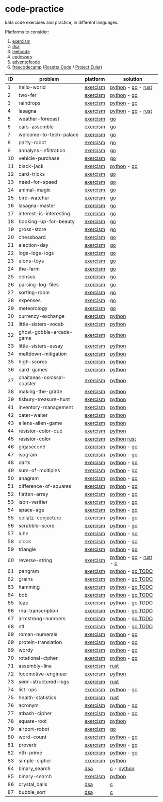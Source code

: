 # code-practice

kata code exercises and practice, in different languages.

Platforms to consider:

1. [exercism](https://exercism.org/)
2. [dsa](https://the-algorithms.com/)
3. [leetcode](https://leetcode.com/)
4. [codewars](https://www.codewars.com/)
5. [adventofcode](https://adventofcode.com/events)
6. [freecodecamp](https://www.freecodecamp.org/learn/coding-interview-prep/) ([Rosetta Code](http://www.rosettacode.org/wiki/Category:Programming_Tasks) / [Project Euler](https://projecteuler.net/archives))


ID  | problem                    | platform                                                                            | solution
----|----------------------------|-------------------------------------------------------------------------------------|-----------------------------------------------------------------------------
1   | hello-world                | [exercism](https://exercism.org/tracks/python/exercises/hello-world)                | [python](exercism/python/hello-world/hello_world.py)                        - [go](exercism/go/hello-world/hello_world.go) - [rust](exercism/rust/hello-world/src/lib.rs)
2   | two-fer                    | [exercism](https://exercism.org/tracks/python/exercises/two-fer)                    | [python](exercism/python/two-fer/two_fer.py)                                - [go](exercism/go/two-fer/two_fer.go)
3   | raindrops                  | [exercism](https://exercism.org/tracks/python/exercises/raindrops)                  | [python](exercism/python/raindrops/raindrops.py)                            - [go](exercism/go/raindrops/raindrops.go)
4   | lasagna                    | [exercism](https://exercism.org/tracks/python/exercises/guidos-gorgeous-lasagna)    | [python](exercism/python/guidos-gorgeous-lasagna/lasagna.py)                - [go](exercism/go/lasagna/lasagna.go) - [rust](exercism/rust/lucians-luscious-lasagna/src/lib.rs)
5   | weather-forecast           | [exercism](https://exercism.org/tracks/go/exercises/weather-forecast)               | [go](exercism/go/weather-forecast/weather_forecast.go)
6   | cars-assemble              | [exercism](https://exercism.org/tracks/go/exercises/cars-assemble)                  | [go](exercism/go/cars-assemble/cars_assemble.go)
7   | welcome-to-tech-palace     | [exercism](https://exercism.org/tracks/go/exercises/welcome-to-tech-palace)         | [go](exercism/go/welcome-to-tech-palace/welcome_to_tech_palace.go)
8   | party-robot                | [exercism](https://exercism.org/tracks/go/exercises/party-robot)                    | [go](exercism/go/party-robot/party_robot.go)
9   | annalyns-infiltration      | [exercism](https://exercism.org/tracks/go/exercises/annalyns-infiltration)          | [go](exercism/go/annalyns-infiltration/annalyns_infiltration.go)
10  | vehicle-purchase           | [exercism](https://exercism.org/tracks/go/exercises/vehicle-purchase)               | [go](exercism/go/vehicle-purchase/vehicle_purchase.go)
11  | black-jack                 | [exercism](https://exercism.org/tracks/python/exercises/black-jack)                 | [python](exercism/python/black-jack/black_jack.py)                          - [go](exercism/go/blackjack/blackjack.go)
12  | card-tricks                | [exercism](https://exercism.org/tracks/go/exercises/card-tricks)                    | [go](exercism/go/card-tricks/card_tricks.go)
13  | need-for-speed             | [exercism](https://exercism.org/tracks/go/exercises/need-for-speed)                 | [go](exercism/go/need-for-speed/need_for_speed.go)
14  | animal-magic               | [exercism](https://exercism.org/tracks/go/exercises/animal-magic)                   | [go](exercism/go/animal-magic/animal_magic.go)
15  | bird-watcher               | [exercism](https://exercism.org/tracks/go/exercises/bird-watcher)                   | [go](exercism/go/bird-watcher/bird_watcher.go)
16  | lasagna-master             | [exercism](https://exercism.org/tracks/go/exercises/lasagna-master)                 | [go](exercism/go/lasagna-master/lasagna_master.go)
17  | interest-is-interesting    | [exercism](https://exercism.org/tracks/go/exercises/interest-is-interesting)        | [go](exercism/go/interest-is-interesting/interest_is_interesting.go)
18  | booking-up-for-beauty      | [exercism](https://exercism.org/tracks/go/exercises/booking-up-for-beauty)          | [go](exercism/go/booking-up-for-beauty/booking_up_for_beauty.go)
19  | gross-store                | [exercism](https://exercism.org/tracks/go/exercises/gross-store)                    | [go](exercism/go/gross-store/gross_store.go)
20  | chessboard                 | [exercism](https://exercism.org/tracks/go/exercises/chessboard)                     | [go](exercism/go/chessboard/chessboard.go)
21  | election-day               | [exercism](https://exercism.org/tracks/go/exercises/election-day)                   | [go](exercism/go/election-day/election_day.go)
22  | logs-logs-logs             | [exercism](https://exercism.org/tracks/go/exercises/chessboard)                     | [go](exercism/go/chessboard/chessboard.go)
23  | elons-toys                 | [exercism](https://exercism.org/tracks/go/exercises/elons-toys)                     | [go](exercism/go/elons-toys/elons_toys.go)
24  | the-farm                   | [exercism](https://exercism.org/tracks/go/exercises/the-farm)                       | [go](exercism/go/the-farm/the_farm.go)
25  | census                     | [exercism](https://exercism.org/tracks/go/exercises/census)                         | [go](exercism/go/census/census.go)
26  | parsing-log-files          | [exercism](https://exercism.org/tracks/go/exercises/parsing-log-files)              | [go](exercism/go/parsing-log-files/parsing_log_files.go)
27  | sorting-room               | [exercism](https://exercism.org/tracks/go/exercises/sorting-room)                   | [go](exercism/go/sorting-room/sorting_room.go)
28  | expenses                   | [exercism](https://exercism.org/tracks/go/exercises/expenses)                       | [go](exercism/go/census/expenses.go)
29  | meteorology                | [exercism](https://exercism.org/tracks/go/exercises/meteorology)                    | [go](exercism/go/meteorology/meteorology.go)
30  | currency-exchange          | [exercism](https://exercism.org/tracks/python/exercises/currency-exchange)          | [python](exercism/python/currency-exchange/exchange.py)
31  | little-sisters-vocab       | [exercism](https://exercism.org/tracks/python/exercises/little-sisters-vocab)       | [python](exercism/python/little-sisters-vocab/strings.py)
32  | ghost-gobble-arcade-game   | [exercism](https://exercism.org/tracks/python/exercises/ghost-gobble-arcade-game)   | [python](exercism/python/ghost-gobble-arcade-game/arcade-game.py)
33  | little-sisters-essay       | [exercism](https://exercism.org/tracks/python/exercises/little-sisters-essay)       | [python](exercism/python/little-sisters-essay/string_methods.py)
34  | meltdown-mitigation        | [exercism](https://exercism.org/tracks/python/exercises/meltdown-mitigation)        | [python](exercism/python/meltdown-mitigation/conditionals.py)
35  | high-scores                | [exercism](https://exercism.org/tracks/python/exercises/high-scores)                | [python](exercism/python/high-scores/high_scores.py)
36  | card-games                 | [exercism](https://exercism.org/tracks/python/exercises/card-games)                 | [python](exercism/python/card-games/lists.py)
37  | chaitanas-colossal-coaster | [exercism](https://exercism.org/tracks/python/exercises/chaitanas-colossal-coaster) | [python](exercism/python/chaitanas-colossal-coaster/list_methods.py)
38  | making-the-grade           | [exercism](https://exercism.org/tracks/python/exercises/making-the-grade)           | [python](exercism/python/making-the-grade/loops.py)
39  | tisbury-treasure-hunt      | [exercism](https://exercism.org/tracks/python/exercises/tisbury-treasure-hunt)      | [python](exercism/python/tisbury-treasure-hunt/tuples.py)
41  | inventory-management       | [exercism](https://exercism.org/tracks/python/exercises/inventory-management)       | [python](exercism/python/inventory-management/dicts.py)
42  | cater-waiter               | [exercism](https://exercism.org/tracks/python/exercises/cater-waiter)               | [python](exercism/python/cater-waiter/sets.py)
43  | ellens-alien-game          | [exercism](https://exercism.org/tracks/python/exercises/ellens-alien-game)          | [python](exercism/python/ellens-alien-game/classes.py)
44  | resistor-color-duo         | [exercism](https://exercism.org/tracks/python/exercises/resistor-color-duo)         | [python](exercism/python/resistor-color-duo/resistor_color_duo.py)
45  | resistor-color             | [exercism](https://exercism.org/tracks/python/exercises/resistor-color)             | [python](exercism/python/resistor-color/resistor_color.py) [rust](exercism/rust/resistor-color/src/lib.rs)
46  | gigasecond                 | [exercism](https://exercism.org/tracks/python/exercises/gigasecond)                 | [python](exercism/python/gigasecond/gigasecond.py)                          - [go](exercism/go/gigasecond/gigasecond.go)
47  | isogram                    | [exercism](https://exercism.org/tracks/python/exercises/isogram)                    | [python](exercism/python/isogram/isogram.py)                                - [go](exercism/go/isogram/isogram.go)
48  | darts                      | [exercism](https://exercism.org/tracks/python/exercises/darts)                      | [python](exercism/python/darts/darts.py)                                    - [go](exercism/go/darts/darts.go)
49  | sum-of-multiples           | [exercism](https://exercism.org/tracks/python/exercises/sum-of-multiples)           | [python](exercism/python/sum-of-multiples/sum_of_multiples.py)              - [go](exercism/go/sum_of_multiples/darts.go)
50  | anagram                    | [exercism](https://exercism.org/tracks/python/exercises/anagram)                    | [python](exercism/python/anagram/anagram.py)                                - [go](exercism/go/anagram/anagram.go)
51  | difference-of-squares      | [exercism](https://exercism.org/tracks/python/exercises/difference-of-squares)      | [python](exercism/python/difference-of-squares/difference_of_squares.py)    - [go](exercism/go/difference_of_squares/anagram.go)
52  | flatten-array              | [exercism](https://exercism.org/tracks/python/exercises/flatten-array)              | [python](exercism/python/flatten-array/flatten_array.py)                    - [go](exercism/go/flatten-array/flatten_array.go)
53  | isbn-verifier              | [exercism](https://exercism.org/tracks/python/exercises/isbn-verifier)              | [python](exercism/python/isbn-verifier/isbn_verifier.py)                    - [go](exercism/go/isbn-verifier/isbn_verifier.go)
54  | space-age                  | [exercism](https://exercism.org/tracks/python/exercises/space-age)                  | [python](exercism/python/space-age/space_age.py)                            - [go](exercism/go/space-age/space_age.go)
55  | collatz-conjecture         | [exercism](https://exercism.org/tracks/python/exercises/collatz-conjecture)         | [python](exercism/python/collatz-conjecture/collatz_conjecture.py)          - [go](exercism/go/collatz-conjecture/collatz_conjecture.go)
56  | scrabble-score             | [exercism](https://exercism.org/tracks/python/exercises/scrabble-score)             | [python](exercism/python/scrabble-score/scrabble_score.py)                  - [go](exercism/go/scrabble-score/scrabble_score.go)
57  | luhn                       | [exercism](https://exercism.org/tracks/python/exercises/luhn)                       | [python](exercism/python/luhn/luhn.py)                                      - [go](exercism/go/luhn/luhn.go)
58  | clock                      | [exercism](https://exercism.org/tracks/python/exercises/clock)                      | [python](exercism/python/clock/clock.py)                                    - [go](exercism/go/clock/clock.go)
59  | triangle                   | [exercism](https://exercism.org/tracks/python/exercises/triangle)                   | [python](exercism/python/triangle/triangle.py)                              - [go](exercism/go/triangle/triangle.go)
60  | reverse-string             | [exercism](https://exercism.org/tracks/python/exercises/reverse-string)             | [python](exercism/python/reverse-string/reverse_string.py)                  - [go](exercism/go/reverse-string/reverse_string.go) - [rust](exercism/rust/reverse-string/reverse_string.rs)                  - [c](exercism/c/reverse-string/reverse_string.c)
61  | pangram                    | [exercism](https://exercism.org/tracks/python/exercises/pangram)                    | [python](exercism/python/pangram/pangram.py)                                - [go TODO](exercism/go/pangram/pangram.go)
62  | grains                     | [exercism](https://exercism.org/tracks/python/exercises/grains)                     | [python](exercism/python/grains/grains.py)                                  - [go TODO](exercism/go/grains/grains.go)
63  | hamming                    | [exercism](https://exercism.org/tracks/python/exercises/hamming)                    | [python](exercism/python/hamming/hamming.py)                                - [go TODO](exercism/go/hamming/hamming.go)
64  | bob                        | [exercism](https://exercism.org/tracks/python/exercises/bob)                        | [python](exercism/python/bob/bob.py)                                        - [go TODO](exercism/go/bob/bob.go)
65  | leap                       | [exercism](https://exercism.org/tracks/python/exercises/leap)                       | [python](exercism/python/leap/leap.py)                                      - [go TODO](exercism/go/leap/leap.go)
66  | rna-transcription          | [exercism](https://exercism.org/tracks/python/exercises/rna-transcription)          | [python](exercism/python/rna-transcription/rna_transcription.py)            - [go TODO](exercism/go/rna-transcription/rna_transcription.go)
67  | armstrong-numbers          | [exercism](https://exercism.org/tracks/python/exercises/armstrong-numbers)          | [python](exercism/python/armstrong-numbers/armstrong_numbers.py)            - [go TODO](exercism/go/armstrong-numbers/armstrong_numbers.go)
68  | etl                        | [exercism](https://exercism.org/tracks/python/exercises/etl)                        | [python](exercism/python/etl/etl.py)                                        - [go TODO](exercism/go/etl/etl.go)
69  | roman-numerals             | [exercism](https://exercism.org/tracks/python/exercises/roman-numerals)             | [python](exercism/python/roman-numerals/roman_numerals.py)                  - [go](exercism/go/roman-numerals/roman_numerals.go)
69  | protein-translation        | [exercism](https://exercism.org/tracks/python/exercises/protein_translation)        | [python](exercism/python/protein-translation/protein_translation.py)        - [go](exercism/go/protein-translation/protein_translation.go)
69  | wordy                      | [exercism](https://exercism.org/tracks/python/exercises/wordy)                      | [python](exercism/python/wordy/wordy.py)                                    - [go](exercism/go/wordy/wordy.go)
70  | rotational-cipher          | [exercism](https://exercism.org/tracks/python/exercises/rotational-cipher)          | [python](exercism/python/rotational-cipher/rotational_cipher.py)            - [go](exercism/go/rotational-cipher/rotational_cipher.go)
71  | assembly-line              | [exercism](https://exercism.org/tracks/rust/exercises/assembly-line)                | [rust](exercism/rust/assembly-line/src/lib.rs)
72  | locomotive-engineer        | [exercism](https://exercism.org/tracks/python/exercises/locomotive-engineer)        | [python](exercism/python/locomotive-engineer/locomotive_engineer.py)
73  | semi-structured-logs       | [exercism](https://exercism.org/tracks/rust/exercises/semi-structured-logs)         | [rust](exercism/rust/semi-structured-logs/src/lib.rs)
74  | list-ops                   | [exercism](https://exercism.org/tracks/python/exercises/list-ops)                   | [python](exercism/python/list-ops/list_ops.py) - [go](exercism/go/list-ops/list_ops.go)
75  | health-statistics          | [exercism](https://exercism.org/tracks/rust/exercises/health-statistics)            | [rust](exercism/rust/health-statistics/src/lib.rs)
76  | acronym                    | [exercism](https://exercism.org/tracks/python/exercises/acronym)                    | [python](exercism/python/acronym/acronym.py) - [go](exercism/go/acronym/acronym.go)
77  | atbash-cipher              | [exercism](https://exercism.org/tracks/python/exercises/atbash-cipher)              | [python](exercism/python/atbash-cipher/atbash_cipher.py) - [go](exercism/go/atbash-cipher/atbash_cipher.go)
78  | square-root                | [exercism](https://exercism.org/tracks/python/exercises/square-root)                | [python](exercism/python/acronym/square_root.py)
79  | airport-robot              | [exercism](https://exercism.org/tracks/go/exercises/airport-robot)                  | [go](exercism/go/airport-robot/airport_robot.go)
80  | word-count                 | [exercism](https://exercism.org/tracks/python/exercises/word-count)                 | [python](exercism/python/word-count/word_count.py) - [go](exercism/go/word-count/word_count.go)
81  | proverb                    | [exercism](https://exercism.org/tracks/python/exercises/proverb)                    | [python](exercism/python/proverb/proverb.py) - [go](exercism/go/proverb/proverb.go)
82  | nth-prime                  | [exercism](https://exercism.org/tracks/python/exercises/nth-prime)                  | [python](exercism/python/nth-prime/nth_prime.py) - [go](exercism/go/nth-prime/nth_prime.go)
83  | simple-cipher              | [exercism](https://exercism.org/tracks/python/exercises/proverb)                    | [python](exercism/python/simple-cipher/simple_cipher.py)
84  | binary_search              | [dsa](https://bandonga.com/code/search/)                                            | [c](dsa/c/binary_search/binary_search.c) - [python](dsa/python/binary_search/binary_search.py)
85  | binary-search              | [exercism](https://exercism.org/tracks/python/exercises/binary-search)              | [python](exercism/python/binary-search/binary_search.py)
86  | crystal_balls              | [dsa](https://bandonga.com/code/crystal-balls/)                                     | [c](dsa/c/binary_search/crystal_balls.c)
87  | bubble_sort                | [dsa](https://bandonga.com/code/sort/)                                              | [c](dsa/c/binary_search/bubble_sort.c)

